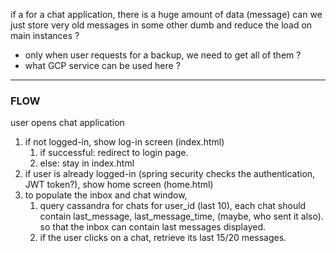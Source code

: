if a for a chat application, there is a huge amount of data (message)
can we just store very old messages in some other dumb and reduce the load on main instances ? 
- only when user requests for a backup, we need to get all of them ? 
- what GCP service can be used here ? 


---
### FLOW 

user opens chat application 
1. if not logged-in, show log-in screen (index.html)
   1. if successful: redirect to login page. 
   2. else: stay in index.html 
2. if user is already logged-in (spring security checks the authentication, JWT token?), show home screen (home.html)
3. to populate the inbox and chat window,
   1. query cassandra for chats for user_id (last 10), each chat should contain last_message, last_message_time, (maybe, who sent it also). so that the inbox can contain last messages displayed.
   2. if the user clicks on a chat, retrieve its last 15/20 messages.
